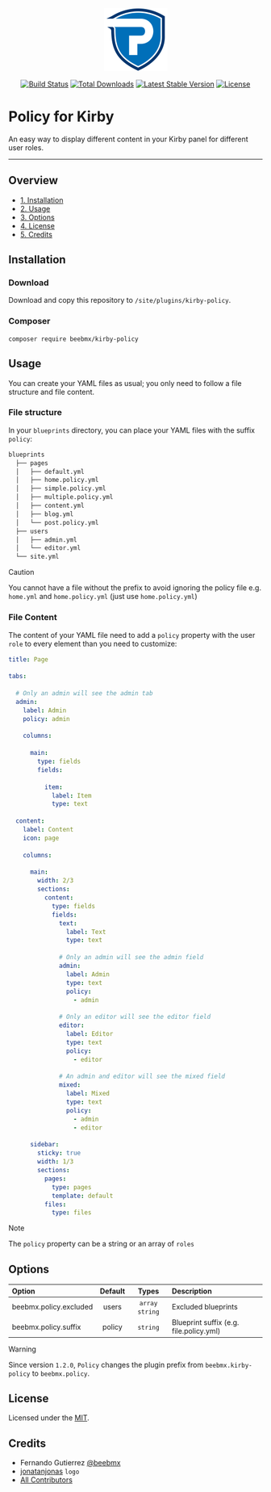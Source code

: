 <p align="center"><a href="https://github.com/beebmx/kirby-policy" target="_blank" rel="noopener"><img src="https://github.com/beebmx/kirby-policy/blob/main/assets/logo.svg?raw=true" width="125" alt="Kirby Policy Logo"></a></p>

<p align="center">
<a href="https://github.com/beebmx/kirby-policy/actions"><img src="https://img.shields.io/github/actions/workflow/status/beebmx/kirby-policy/tests.yml?branch=main" alt="Build Status"></a>
<a href="https://packagist.org/packages/beebmx/kirby-policy"><img src="https://img.shields.io/packagist/dt/beebmx/kirby-policy" alt="Total Downloads"></a>
<a href="https://packagist.org/packages/beebmx/kirby-policy"><img src="https://img.shields.io/packagist/v/beebmx/kirby-policy" alt="Latest Stable Version"></a>
<a href="https://packagist.org/packages/beebmx/kirby-policy"><img src="https://img.shields.io/packagist/l/beebmx/kirby-policy" alt="License"></a>
</p>

# Policy for Kirby

An easy way to display different content in your Kirby panel for different user roles.

****

## Overview

- [1. Installation](#installation)
- [2. Usage](#usage)
- [3. Options](#options)
- [4. License](#license)
- [5. Credits](#credits)

## Installation

### Download

Download and copy this repository to `/site/plugins/kirby-policy`.

### Composer

```
composer require beebmx/kirby-policy
```

## Usage

You can create your YAML files as usual; you only need to follow a file structure and file content.

### File structure

In your `blueprints` directory, you can place your YAML files with the suffix `policy`:

```md
blueprints
  ├── pages
  │   ├── default.yml
  │   ├── home.policy.yml
  │   ├── simple.policy.yml
  │   ├── multiple.policy.yml
  │   ├── content.yml
  │   ├── blog.yml
  │   └── post.policy.yml
  ├── users
  │   ├── admin.yml
  │   └── editor.yml
  └── site.yml
```

> [!CAUTION]
> You cannot have a file without the prefix to avoid ignoring the policy file
> e.g. `home.yml` and `home.policy.yml` (just use `home.policy.yml`)

### File Content

The content of your YAML file need to add a `policy` property with the user `role` to every element than you need to customize:

```yaml
title: Page

tabs:

  # Only an admin will see the admin tab
  admin:
    label: Admin
    policy: admin

    columns:

      main:
        type: fields
        fields:

          item:
            label: Item
            type: text

  content:
    label: Content
    icon: page

    columns:

      main:
        width: 2/3
        sections:
          content:
            type: fields
            fields:
              text:
                label: Text
                type: text

              # Only an admin will see the admin field
              admin:
                label: Admin
                type: text
                policy:
                  - admin

              # Only an editor will see the editor field
              editor:
                label: Editor
                type: text
                policy:
                  - editor

              # An admin and editor will see the mixed field
              mixed:
                label: Mixed
                type: text
                policy:
                  - admin
                  - editor

      sidebar:
        sticky: true
        width: 1/3
        sections:
          pages:
            type: pages
            template: default
          files:
            type: files

```

> [!NOTE]
> The `policy` property can be a string or an array of `roles`

## Options

| Option                 | Default |      Types       | Description                             |
|:-----------------------|:-------:|:----------------:|:----------------------------------------|
| beebmx.policy.excluded |  users  | `array` `string` | Excluded blueprints                     |
| beebmx.policy.suffix   | policy  |     `string`     | Blueprint suffix (e.g. file.policy.yml) |

> [!WARNING]
> Since version `1.2.0`, `Policy` changes the plugin prefix from `beebmx.kirby-policy` to `beebmx.policy`.

## License

Licensed under the [MIT](LICENSE.md).

## Credits

- Fernando Gutierrez [@beebmx](https://github.com/beebmx)
- [jonatanjonas](https://github.com/jonatanjonas) `logo`
- [All Contributors](../../contributors)
